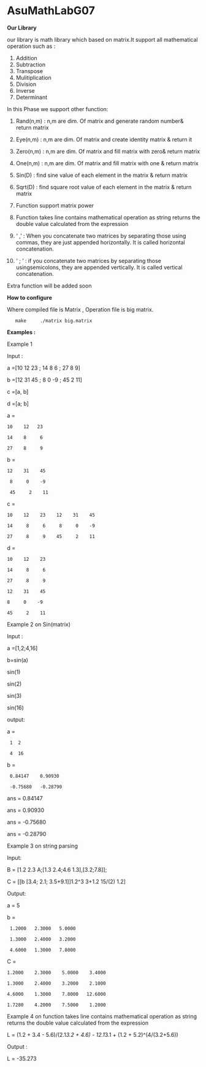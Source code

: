 # AsuMathLabG07

**Our Library** 

our library is math library which based on matrix.It support all mathematical operation such as :

1.   Addition
2.   Subtraction
3.   Transpose
4.   Mulitiplication
5.   Division
6.   Inverse
7.   Determinant

In this Phase we support other function:

1.	Rand(n,m) : n,m are dim. Of matrix and generate random number& return matrix

2.	Eye(n,m) : n,m are dim. Of matrix and create identity matrix  & return it

3.	Zero(n,m) : n,m are dim. Of matrix and fill matrix with zero& return matrix

4.	One(n,m) : n,m are dim. Of matrix and fill matrix with one & return matrix

5.	Sin(D) : find sine value of each element in the matrix & return matrix

6.	Sqrt(D) : find square root value of each element in the matrix & return matrix

7.  Function support matrix power

8.  Function takes line contains mathematical operation as string returns the double value calculated from the expression 

9.	‘ ,’ : When you concatenate two matrices by separating those using commas, they are just appended horizontally. It is called horizontal concatenation.

10.	‘ ; ’ : if you concatenate two matrices by separating those usingsemicolons, they are appended vertically. It is called vertical concatenation.

Extra function will be added soon 

**How to configure**

Where compiled file is Matrix , Operation file is big matrix.

`    make    
     ./matrix big.matrix    `

**Examples :**

Example 1 

Input :

a =[10 12 23 ; 14 8 6 ; 27 8 9]

b =[12 31  45 ; 8  0 -9 ; 45 2 11]

c =[a, b]

d =[a; b]

a =

    10    12   23
    
    14    8     6
    
    27    8     9

b =

    12    31    45

     8     0    -9

     45     2    11

c =

    10    12    23    12    31    45

    14     8     6     8     0    -9

    27     8     9    45     2    11

d =
    
    10    12    23
    
    14     8     6
    
    27     8     9
    
    12    31    45
    
    8     0    -9
    
    45     2    11

Example 2    on   Sin(matrix)

Input :

a =[1,2;4,16] 

b=sin(a) 

sin(1)

sin(2)

sin(3)

sin(16)

output: 

a = 

     1	2
		
     4	16
    
b =	
 
     0.84147	0.90930
	   
     -0.75680	-0.28790

ans = 0.84147

ans = 0.90930

ans = -0.75680

ans = -0.28790

Example 3 on string parsing 

Input:

B = [1.2 2.3 A;[1.3 2.4;4.6 1.3],[3.2;7.8]];

C = [[b [3.4; 2.1; 3.5+9.1]]1.2^3 3+1.2 15/(2) 1.2]

Output:

a =  5

b =

     1.2000   2.3000   5.0000

     1.3000   2.4000   3.2000

     4.6000   1.3000   7.8000

C =

    1.2000    2.3000    5.0000    3.4000
    
    1.3000    2.4000    3.2000    2.1000
    
    4.6000    1.3000    7.8000   12.6000
    
    1.7280    4.2000    7.5000    1.2000

Example 4 on function takes line contains mathematical operation as string returns the double value calculated from the expression

L = (1.2 + 3.4 - 5.6)/(2.1*3.2 + 4.6) - 12.1*3.1 + (1.2 + 5.2)^(4/(3.2+5.6))

Output :

L = -35.273
